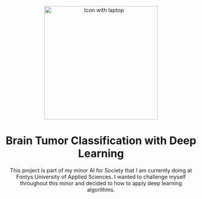 <p align="center">
    <img width="300px" src="https://media.springernature.com/original/springer-static/image/chp%3A10.1007%2F978-981-13-8323-6_5/MediaObjects/471236_1_En_5_Fig1_HTML.png" align="center" alt="Icon with laptop" />
</p>

<h1 align="center">Brain Tumor Classification with Deep Learning</h1>

<p align="center">This project is part of my minor AI for Society that I am currently doing at Fontys University of Applied Sciences. I wanted to challenge myself throughout this minor and decided to how to apply deep learning algorithms.</p>

